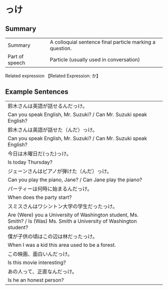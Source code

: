 # っけ

## Summary

<table><tr>   <td>Summary<td>   <td>A colloquial sentence final particle marking a question.</td><tr><tr>   <td>Part of speech<td>   <td>Particle (usually used in conversation)</td><tr></table><tr>   <td>Related expression<td>   <td>【Related Expression: か】</td><tr></table></table>

## Example Sentences

<table><tr><td>鈴木さんは英語が話せるんだっけ。<td><tr><tr><td>Can you speak English, Mr. Suzuki? / Can Mr. Suzuki speak English?<td><tr><tr><td>鈴木さんは英語が話せた（んだ）っけ。<td><tr><tr><td>Can you speak English, Mr. Suzuki? / Can Mr. Suzuki speak English?<td><tr><tr><td>今日は木曜日だ(った)っけ。<td><tr><tr><td>Is today Thursday?<td><tr><tr><td>ジェーンさんはピアノが弾けた（んだ）っけ。<td><tr><tr><td>Can you play the piano, Jane? / Can Jane play the piano?<td><tr><tr><td>パーティーは何時に始まるんだっけ。<td><tr><tr><td>When does the party start?<td><tr><tr><td>スミスさんはワシントン大学の学生だったっけ。<td><tr><tr><td>Are (Were) you a University of Washington student, Ms. Smith? / Is (Was) Ms. Smith a University of Washington student?<td><tr><tr><td>僕が子供の頃はこの辺は林だったっけ。<td><tr><tr><td>When I was a kid this area used to be a forest.<td><tr><tr><td>この映画、面白いんだっけ。<td><tr><tr><td>Is this movie interesting?<td><tr><tr><td>あの人って、正直なんだっけ。<td><tr><tr><td>Is he an honest person?<td><tr></table>

